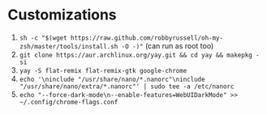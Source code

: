# Customizations
1. `sh -c "$(wget https://raw.github.com/robbyrussell/oh-my-zsh/master/tools/install.sh -O -)"` (can run as root too)
2. `git clone https://aur.archlinux.org/yay.git && cd yay && makepkg -si`
3. `yay -S flat-remix flat-remix-gtk google-chrome`
4. `echo '\ninclude "/usr/share/nano/*.nanorc"\ninclude "/usr/share/nano/extra/*.nanorc"' | sudo tee -a /etc/nanorc`
5. `echo "--force-dark-mode\n--enable-features=WebUIDarkMode" >> ~/.config/chrome-flags.conf`
